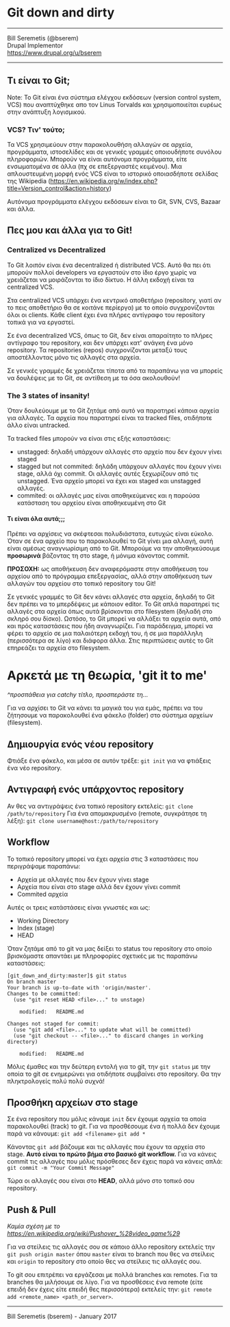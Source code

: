 # Git down and dirty

---

Bill Seremetis (@bserem)  
Drupal Implementor  
https://www.drupal.org/u/bserem

---

## Τι είναι το Git;
Note:
Το Git είναι ένα σύστημα ελέγχου εκδόσεων (version control system, VCS) που
αναπτύχθηκε απο τον Linus Torvalds και χρησιμοποιείται ευρέως στην ανάπτυξη
λογισμικού.

### VCS? Τιν' τούτο;
Τα VCS χρησιμεύουν στην παρακολουθήση αλλαγών σε αρχεία, προγράμματα, ιστοσελίδες
και σε γενικές γραμμές οποιουδήποτε συνόλου πληροφοριών. Μπορούν να είναι αυτόνομα
προγράμματα, είτε ενσωματομένα σε άλλα (πχ σε επεξεργαστές κειμένου).
Μια απλουστευμένη μορφή ενός VCS είναι το ιστορικό οποιασδήποτε σελίδας της
Wikipedia (https://en.wikipedia.org/w/index.php?title=Version_control&action=history)

Αυτόνομα προγράμματα ελέγχου εκδόσεων είναι το Git, SVN, CVS, Bazaar και άλλα.

## Πες μου και άλλα για το Git!
### Centralized vs Decentralized
Το Git λοιπόν είναι ένα decentralized ή distributed VCS. Αυτό θα πει ότι μπορούν
πολλοί developers να εργαστούν στο ίδιο έργο χωρίς να χρειάζεται να μοιράζονται
το ίδιο δίκτυο. Η άλλη εκδοχή είναι τα centralized VCS.

Στα centralized VCS υπάρχει ένα κεντρικό αποθετήριο (repository, γιατί αν το πεις
αποθετήριο θα σε κοιτάνε περίεργα) με το οποίο συγχρονίζονται όλοι οι clients.
Κάθε client έχει ένα πλήρες αντίγραφο του repository τοπικά για να εργαστεί.

Σε ένα decentralized VCS, όπως το Git, δεν είναι απαραίτητο το πλήρες αντίγραφο
του repository, και δεν υπάρχει κατ' ανάγκη ένα μόνο repository. Τα repositories
(repos) συγχρονίζονται μεταξύ τους αποστέλλοντας μόνο τις αλλαγές στα αρχεία.

Σε γενικές γραμμές δε χρειάζεται τίποτα από τα παραπάνω για να μπορείς να δουλέψεις
με το Git, σε αντίθεση με τα όσα ακολουθούν!

### The 3 states of insanity!
Όταν δουλεύουμε με το Git ζητάμε από αυτό να παρατηρεί κάποια αρχεία για αλλαγές.
Τα αρχεία που παρατηρεί είναι τα tracked files, οτιδήποτε άλλο είναι untracked.

Τα tracked files μπορούν να είναι στις εξής καταστάσεις:
* unstagged: δηλαδή υπάρχουν αλλαγές στο αρχείο που δεν έχουν γίνει staged
* stagged but not commited: δηλάδη υπάρχουν αλλαγές που έχουν γίνει stage, αλλά
  όχι commit. Οι αλλαγές αυτές ξεχωρίζουν από τις unstagged. Ένα αρχείο μπορεί να
  έχει και staged και unstagged αλλαγές.
* commited: οι αλλαγές μας είναι αποθηκεύμενες και η παρούσα κατάσταση του αρχείου
  είναι αποθηκευμένη στο Git

#### Τι είναι όλα αυτά;;;
Πρέπει να αρχίσεις να σκέφτεσαι πολυδιάστατα, ευτυχώς είναι εύκολο.
Όταν σε ένα αρχείο που το παρακολουθεί το Git γίνει μια αλλαγή, αυτή είναι αμέσως
αναγνωρίσιμη από το Git. Μπορούμε να την αποθηκεύσουμε **προσωρινά** βάζοντας τη
στο stage, ή μόνιμα κάνοντας commit.

**ΠΡΟΣΟΧΗ:** ως αποθήκευση δεν αναφερόμαστε στην αποθήκευση του αρχείου από το
πρόγραμμα επεξεργασίας, αλλά στην αποθήκευση των αλλαγών του αρχείου στο τοπικό
repository του Git!

Σε γενικές γραμμές το Git δεν κάνει αλλαγές στα αρχεία, δηλαδή το Git δεν πρέπει
να το μπερδέψεις με κάποιον editor. Το Git απλά παρατηρεί τις αλλαγές στα αρχεία
όπως αυτά βρίσκονται στο filesystem (δηλαδή στο σκληρό σου δίσκο).
Ωστόσο, το Git μπορεί να αλλάξει τα αρχεία αυτά, από και πρός καταστάσεις που ήδη
αναγνωρίζει. Για παράδειγμα, μπορεί να φέρει το αρχείο σε μια παλαιότερη εκδοχή
του, ή σε μια παράλληλη (περισσότερα σε λίγο) και διάφορα άλλα. Στις περιπτώσεις
αυτές το Git επηρεάζει τα αρχεία στο filesystem.

# Αρκετά με τη θεωρία, 'git it to me'
*^προσπάθεια για catchy τίτλο, προσπεράστε τη...*

Για να αρχίσει το Git να κάνει τα μαγικά του για εμάς, πρέπει να του ζήτησουμε να
παρακολουθεί ένα φάκελο (folder) στο σύστημα αρχείων (filesystem).

## Δημιουργία ενός νέου repository
Φτιάξε ένα φάκελο, και μέσα σε αυτόν τρέξε:
`git init`
για να φτιάξεις ένα νέο repository.

## Αντιγραφή ενός υπάρχοντος repository
Αν θες να αντιγράψεις ένα τοπικό repository εκτελείς:
`git clone /path/to/repository`
Για ένα απομακρυσμένο (remote, συγκράτησε τη λέξη):
`git clone username@host:/path/to/repository`

## Workflow
Το τοπικό repository μπορεί να έχει αρχεία στις 3 καταστάσεις που περιγράψαμε
παραπάνω:

* Αρχεία με αλλαγές που δεν έχουν γίνει stage
* Αρχεία που είναι στο stage αλλά δεν έχουν γίνει commit
* Commited αρχεία

Αυτές οι τρεις κατάστάσεις είναι γνωστές και ως:
* Working Directory
* Index (stage)
* HEAD

Όταν ζητάμε από το git να μας δείξει το status του repository στο οποίο βρισκόμαστε
απαντάει με πληροφορίες σχετικές με τις παραπάνω καταστάσεις:

```
[git_down_and_dirty:master]$ git status
On branch master
Your branch is up-to-date with 'origin/master'.
Changes to be committed:
  (use "git reset HEAD <file>..." to unstage)

	modified:   README.md

Changes not staged for commit:
  (use "git add <file>..." to update what will be committed)
  (use "git checkout -- <file>..." to discard changes in working directory)

	modified:   README.md
```

Μόλις έμαθες και την δεύτερη εντολή για το git, την
`git status`
με την οποία το git σε ενημερώνει για οτιδήποτε συμβαίνει στο repository.
Θα την πληκτρολογείς πολύ πολύ συχνά!

## Προσθήκη αρχείων στο stage
Σε ένα repository που μόλις κάναμε `init` δεν έχουμε αρχεία τα οποία παρακολουθεί
(track) το git. Για να προσθέσουμε ένα ή πολλά δεν έχουμε παρά να κάνουμε:
`git add <filename>`
`git add *`

Κάνοντας `git add` βάζουμε και τις αλλαγές που έχουν τα αρχεία στο stage.
**Αυτό είναι το πρώτο βήμα στο βασικό git workflow.** Για να κάνεις commit τις
αλλαγές που μόλις πρόσθεσες δεν έχεις παρά να κάνεις απλά:
`git commit -m "Your Commit Message"`

Τώρα οι αλλαγές σου είναι στο **HEAD**, αλλά μόνο στο τοπικό σου repository.

## Push & Pull
*Καμία σχέση με το https://en.wikipedia.org/wiki/Pushover_%28video_game%29*

Για να στείλεις τις αλλαγές σου σε κάποιο άλλο repository εκτελείς την
`git push origin master`
όπου `master` είναι το branch που θες να στείλεις και `origin` το repository στο
οποίο θες να στείλεις τις αλλαγές σου.

Το git σου επιτρέπει να εργάζεσαι με πολλά branches και remotes. Για τα branches
θα μιλήσουμε σε λίγο.
Για να προσθέσεις ένα remote (είτε επειδή δεν έχεις είτε επειδή θες περισσότερα)
εκτελείς την: `git remote add <remote_name> <path_or_server>`.


---
Bill Seremetis (bserem) - January 2017

